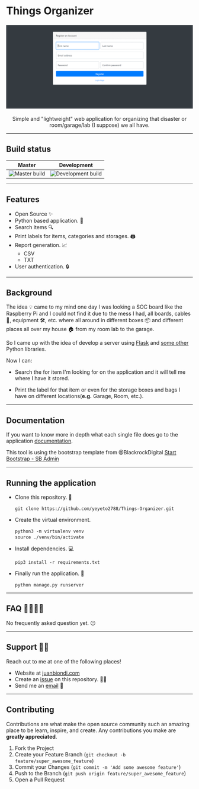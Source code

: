 # Things Organizer

<div align="center">
  <img src="documentation/img/animation.gif"/>
  <p>
    Simple and "lightweight" web application for organizing that disaster or room/garage/lab (I suppose) we all have.
  </p>
</div>

---

## Build status

|                                        Master                                        |                                          Development                                           |
| :----------------------------------------------------------------------------------: | :--------------------------------------------------------------------------------------------: |
| ![Master build](https://travis-ci.com/yeyeto2788/Things-Organizer.svg?branch=master) | ![Development build](https://travis-ci.com/yeyeto2788/Things-Organizer.svg?branch=development) |

---

## Features

- Open Source :sparkles:
- Python based application. :snake:
- Search items :mag:
- Print labels for items, categories and storages. :printer:
- Report generation. :chart_with_upwards_trend:
  - CSV
  - TXT
- User authentication. :lock:

---

## Background

The idea :bulb: came to my mind one day I was looking a SOC board like the Raspberry Pi and I could not find it due to the mess I had, all boards, cables :electric_plug:, equipment :hammer_and_wrench:, etc. where all around in different boxes :package: and different places all over my house :house: from my room lab to the garage.

So I came up with the idea of develop a server using [Flask](http://flask.pocoo.org/) and [some other](./requirements.txt) Python libraries.

Now I can:

- Search the for item I'm looking for on the application and it will tell me where I have it stored.

- Print the label for that item or even for the storage boxes and bags I have on different locations(**e.g.** Garage, Room, etc.).

---

## Documentation

If you want to know more in depth what each single file does go to the application [documentation](./documentation/).

This tool is using the bootstrap template from @BlackrockDigital
[Start Bootstrap - SB Admin](https://github.com/BlackrockDigital/startbootstrap-sb-admin)

---

## Running the application

- Clone this repository. :dancers:

  ```shell
  git clone https://github.com/yeyeto2788/Things-Organizer.git
  ```

- Create the virtual environment.

  ```console
  python3 -m virtualenv venv
  source ./venv/bin/activate
  ```

- Install dependencies. :computer:

  ```console
  pip3 install -r requirements.txt
  ```

- Finally run the application. :snake:

  ```console
  python manage.py runserver
  ```

---

<!-- Frequently asked questions -->

## FAQ :raising_hand_woman::raising_hand_man:

No frequently asked question yet. :neutral_face:

---

<!-- Support -->

## Support :mechanic:

Reach out to me at one of the following places!

- Website at [juanbiondi.com](https://www.juanbiondi.com)
- Create an [issue](https://github.com/yeyeto2788/Things-Organizer/issues/new/choose) on this repository. :pirate_flag:
- Send me an [email](mailto:jebp.freelance@gmail.com) :email:

---

<!-- Contributing -->

## Contributing

Contributions are what make the open source community such an amazing place to be learn, inspire, and create. Any contributions you make are **greatly appreciated**.

1. Fork the Project
2. Create your Feature Branch (`git checkout -b feature/super_awesome_feature`)
3. Commit your Changes (`git commit -m 'Add some awesome feature'`)
4. Push to the Branch (`git push origin feature/super_awesome_feature`)
5. Open a Pull Request
